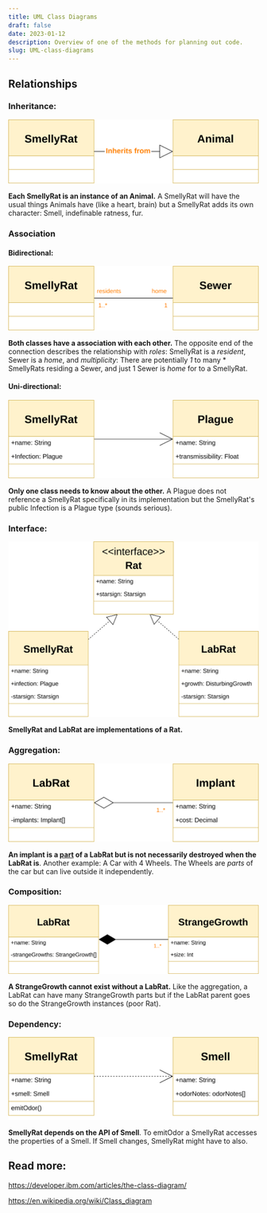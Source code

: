 ```yaml
---
title: UML Class Diagrams
draft: false
date: 2023-01-12
description: Overview of one of the methods for planning out code.
slug: UML-class-diagrams
---
```



## Relationships 



### Inheritance:


![uml inheritance diagram](./images/inheritance.min.svg)


**Each SmellyRat is an instance of an Animal.** A SmellyRat will have the usual things Animals have (like a heart, brain) but a SmellyRat adds its own character: Smell, indefinable ratness, fur.


### Association

#### Bidirectional:

![uml bidirectional diagram](images/bidirectional.min3.svg)

**Both classes have a association with each other.** The opposite end of the connection describes the relationship with *roles*: SmellyRat is a *resident*, Sewer is a *home*, and *multiplicity*: There are potentially *1* to many \* SmellyRats residing a Sewer, and just 1 Sewer is *home* for to a SmellyRat.

#### Uni-directional:

![uml uni-bidirectional diagram](images/unidirectional.min.svg)

**Only one class needs to know about the other.** A Plague does not reference a SmellyRat specifically in its implementation but the SmellyRat's public Infection is a Plague type (sounds serious).


### Interface:

![uml interface diagram](images/interface.min.svg)

**SmellyRat and LabRat are implementations of a Rat.**


### Aggregation:

![uml Aggregation diagram](images/aggregation.min.svg)

**An implant is a <u>part</u> of a LabRat but is not necessarily destroyed when the LabRat is**. Another example: A Car with 4 Wheels. The Wheels are *parts* of the car but can live outside it independently.



### Composition:

![uml Composition diagram](images/composition.min.svg)

**A StrangeGrowth cannot exist without a LabRat.** Like the aggregation, a LabRat can have many StrangeGrowth parts but if the LabRat parent goes so do the StrangeGrowth instances (poor Rat).



### Dependency:

![uml Dependency diagram](images/dependency.min.svg)

**SmellyRat depends on the API of Smell**. To emitOdor a SmellyRat accesses the properties of a Smell. If Smell changes, SmellyRat might have to also.


## Read more:

https://developer.ibm.com/articles/the-class-diagram/

https://en.wikipedia.org/wiki/Class_diagram

